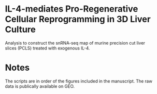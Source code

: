 # IL-4-mediates Pro-Regenerative Cellular Reprogramming in 3D Liver Culture

Analysis to construct the snRNA-seq map of murine precision cut liver slices (PCLS) treated with exogenous IL-4.

# Notes

The scripts are in order of the figures included in the manuscript. The raw data is publically available on GEO.
